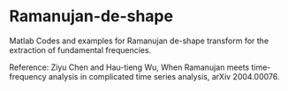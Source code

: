 # Ramanujan-de-shape
Matlab Codes and examples for Ramanujan de-shape transform for the extraction of fundamental frequencies.

Reference:
Ziyu Chen and Hau-tieng Wu, When Ramanujan meets time-frequency analysis in complicated time series analysis, arXiv 2004.00076.
